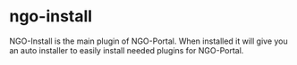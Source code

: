 # ngo-install
NGO-Install is the main plugin of NGO-Portal. When installed it will give you an auto installer to easily install needed plugins for NGO-Portal.
